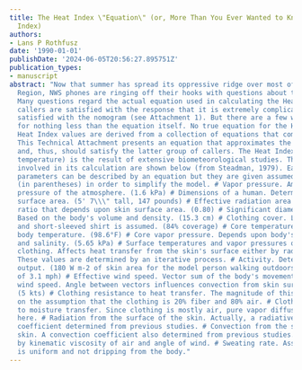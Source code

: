 ```yaml
---
title: The Heat Index \"Equation\" (or, More Than You Ever Wanted to Know About Heat
  Index)
authors:
- Lans P Rothfusz
date: '1990-01-01'
publishDate: '2024-06-05T20:56:27.895751Z'
publication_types:
- manuscript
abstract: "Now that summer has spread its oppressive ridge over most of the Southern
  Region, NWS phones are ringing off their hooks with questions about the Heat Index.
  Many questions regard the actual equation used in calculating the Heat Index. Some
  callers are satisfied with the response that it is extremely complicated. Some are
  satisfied with the nomogram (see Attachment 1). But there are a few who will settle
  for nothing less than the equation itself. No true equation for the Heat Index exists.
  Heat Index values are derived from a collection of equations that comprise a model.
  This Technical Attachment presents an equation that approximates the Heat Index
  and, thus, should satisfy the latter group of callers. The Heat Index (or apparent
  temperature) is the result of extensive biometeorological studies. The parameters
  involved in its calculation are shown below (from Steadman, 1979). Each of these
  parameters can be described by an equation but they are given assumed magnitudes
  (in parentheses) in order to simplify the model. # Vapor pressure. Ambient vapor
  pressure of the atmosphere. (1.6 kPa) # Dimensions of a human. Determines the skin's
  surface area. (5' 7\\\" tall, 147 pounds) # Effective radiation area of skin. A
  ratio that depends upon skin surface area. (0.80) # Significant diameter of a human.
  Based on the body's volume and density. (15.3 cm) # Clothing cover. Long trousers
  and short-sleeved shirt is assumed. (84% coverage) # Core temperature. Internal
  body temperature. (98.6°F) # Core vapor pressure. Depends upon body's core temperature
  and salinity. (5.65 kPa) # Surface temperatures and vapor pressures of skin and
  clothing. Affects heat transfer from the skin's surface either by radiation or convection.
  These values are determined by an iterative process. # Activity. Determines metabolic
  output. (180 W m-2 of skin area for the model person walking outdoors at a speed
  of 3.1 mph) # Effective wind speed. Vector sum of the body's movement and an average
  wind speed. Angle between vectors influences convection from skin surface (below).
  (5 kts) # Clothing resistance to heat transfer. The magnitude of this value is based
  on the assumption that the clothing is 20% fiber and 80% air. # Clothing resistance
  to moisture transfer. Since clothing is mostly air, pure vapor diffusion is used
  here. # Radiation from the surface of the skin. Actually, a radiative heat-transfer
  coefficient determined from previous studies. # Convection from the surface of the
  skin. A convection coefficient also determined from previous studies. Influenced
  by kinematic viscosity of air and angle of wind. # Sweating rate. Assumes that sweat
  is uniform and not dripping from the body."
---
```

